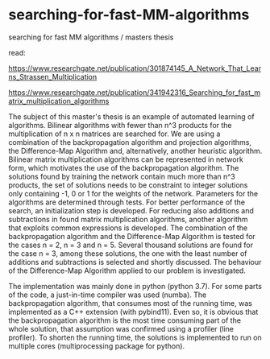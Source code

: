 # searching-for-fast-MM-algorithms
searching for fast MM algorithms / masters thesis

read:

https://www.researchgate.net/publication/301874145_A_Network_That_Learns_Strassen_Multiplication

https://www.researchgate.net/publication/341942316_Searching_for_fast_matrix_multiplication_algorithms

The subject of this master's thesis is an example of automated learning of algorithms.
Bilinear algorithms with fewer than n^3 products for the multiplication of n x n matrices
are searched for. We are using a combination of the backpropagation algorithm and
projection algorithms, the Difference-Map Algorithm and, alternatively, another heuristic
algorithm. Bilinear matrix multiplication algorithms can be represented in network
form, which motivates the use of the backpropagation algorithm. The solutions found
by training the network contain much more than n^3 products, the set of solutions needs
to be constraint to integer solutions only containing -1, 0 or 1 for the weights of the
network. Parameters for the algorithms are determined through tests. For better performance
of the search, an initialization step is developed. For reducing also additions and
subtractions in found matrix multiplication algorithms, another algorithm that exploits
common expressions is developed. The combination of the backpropagation algorithm
and the Difference-Map Algorithm is tested for the cases n = 2, n = 3 and n = 5.
Several thousand solutions are found for the case n = 3, among these solutions, the one
with the least number of additions and subtractions is selected and shortly discussed.
The behaviour of the Difference-Map Algorithm applied to our problem is investigated.

The implementation was mainly done in python (python 3.7). For some parts of the
code, a just-in-time compiler was used (numba). The backpropagation algorithm, that
consumes most of the running time, was implemented as a C++ extension (with pybind11). 
Even so, it is obvious that the backpropagation algorithm is the most time
consuming part of the whole solution, that assumption was confirmed using a profiler
(line profiler). To shorten the running time, the solutions is implemented to run on
multiple cores (multiprocessing package for python).
